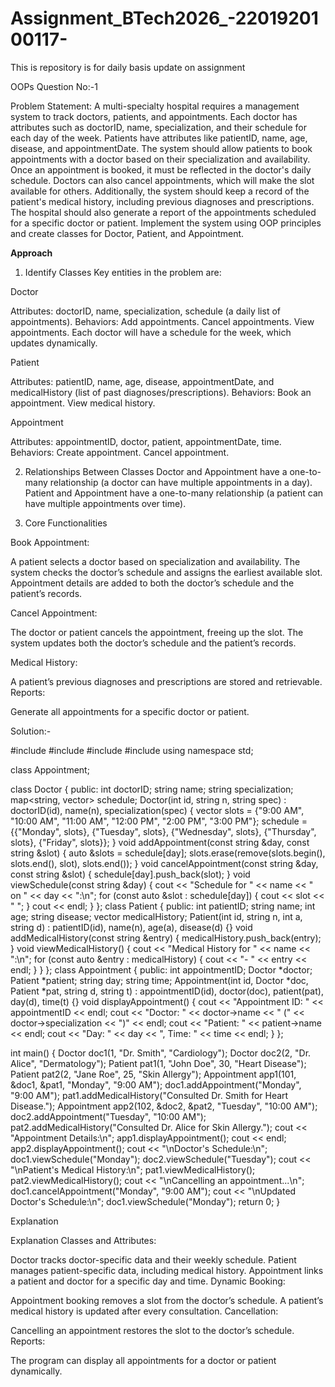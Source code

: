 # Assignment_BTech2026_-2201920100117-
This is repository is for daily basis update on assignment


OOPs Question No:-1

 Problem Statement:
 A multi-specialty hospital requires a management system to track doctors, patients, and appointments. Each doctor has attributes such as doctorID, name, specialization, and their schedule for each day of the week. Patients have attributes like patientID, name, age, disease, and appointmentDate. The system should allow patients to book appointments with a doctor based on their specialization and availability. Once an appointment is booked, it must be reflected in the doctor's daily schedule. Doctors can also cancel appointments, which will make the slot available for others. Additionally, the system should keep a record of the patient's medical history, including previous diagnoses and prescriptions. The hospital should also generate a report of the appointments scheduled for a specific doctor or patient. Implement the system using OOP principles and create classes for Doctor, Patient, and Appointment.

****Approach****

1. Identify Classes
Key entities in the problem are:

Doctor

Attributes: doctorID, name, specialization, schedule (a daily list of appointments).
Behaviors:
Add appointments.
Cancel appointments.
View appointments.
Each doctor will have a schedule for the week, which updates dynamically.

Patient

Attributes: patientID, name, age, disease, appointmentDate, and medicalHistory (list of past diagnoses/prescriptions).
Behaviors:
Book an appointment.
View medical history.

Appointment

Attributes: appointmentID, doctor, patient, appointmentDate, time.
Behaviors:
Create appointment.
Cancel appointment.

2. Relationships Between Classes
Doctor and Appointment have a one-to-many relationship (a doctor can have multiple appointments in a day).
Patient and Appointment have a one-to-many relationship (a patient can have multiple appointments over time).

3. Core Functionalities
   
Book Appointment:

A patient selects a doctor based on specialization and availability.
The system checks the doctor’s schedule and assigns the earliest available slot.
Appointment details are added to both the doctor’s schedule and the patient’s records.

Cancel Appointment:

The doctor or patient cancels the appointment, freeing up the slot.
The system updates both the doctor’s schedule and the patient’s records.

Medical History:

A patient’s previous diagnoses and prescriptions are stored and retrievable.
Reports:

Generate all appointments for a specific doctor or patient.


Solution:-

#include <iostream>
#include <vector>
#include <map>
#include <string>
using namespace std;

class Appointment;

class Doctor {
public:
    int doctorID;
    string name;
    string specialization;
    map<string, vector<string>> schedule;
    Doctor(int id, string n, string spec) : doctorID(id), name(n), specialization(spec) {
        vector<string> slots = {"9:00 AM", "10:00 AM", "11:00 AM", "12:00 PM", "2:00 PM", "3:00 PM"};
        schedule = {{"Monday", slots}, {"Tuesday", slots}, {"Wednesday", slots},
                    {"Thursday", slots}, {"Friday", slots}};
    }
    void addAppointment(const string &day, const string &slot) {
        auto &slots = schedule[day];
        slots.erase(remove(slots.begin(), slots.end(), slot), slots.end());
    }
    void cancelAppointment(const string &day, const string &slot) {
        schedule[day].push_back(slot);
    }
    void viewSchedule(const string &day) {
        cout << "Schedule for " << name << " on " << day << ":\n";
        for (const auto &slot : schedule[day]) {
            cout << slot << " ";
        }
        cout << endl;
    }
};
class Patient {
public:
    int patientID;
    string name;
    int age;
    string disease;
    vector<string> medicalHistory;
    Patient(int id, string n, int a, string d) : patientID(id), name(n), age(a), disease(d) {}
    void addMedicalHistory(const string &entry) {
        medicalHistory.push_back(entry);
    }
    void viewMedicalHistory() {
        cout << "Medical History for " << name << ":\n";
        for (const auto &entry : medicalHistory) {
            cout << "- " << entry << endl;
        }
    }
};
class Appointment {
public:
    int appointmentID;
    Doctor *doctor;
    Patient *patient;
    string day;
    string time;
    Appointment(int id, Doctor *doc, Patient *pat, string d, string t)
        : appointmentID(id), doctor(doc), patient(pat), day(d), time(t) {}
    void displayAppointment() {
        cout << "Appointment ID: " << appointmentID << endl;
        cout << "Doctor: " << doctor->name << " (" << doctor->specialization << ")" << endl;
        cout << "Patient: " << patient->name << endl;
        cout << "Day: " << day << ", Time: " << time << endl;
    }
};

int main() {
    Doctor doc1(1, "Dr. Smith", "Cardiology");
    Doctor doc2(2, "Dr. Alice", "Dermatology");
    Patient pat1(1, "John Doe", 30, "Heart Disease");
    Patient pat2(2, "Jane Roe", 25, "Skin Allergy");
    Appointment app1(101, &doc1, &pat1, "Monday", "9:00 AM");
    doc1.addAppointment("Monday", "9:00 AM");
    pat1.addMedicalHistory("Consulted Dr. Smith for Heart Disease.");
    Appointment app2(102, &doc2, &pat2, "Tuesday", "10:00 AM");
    doc2.addAppointment("Tuesday", "10:00 AM");
    pat2.addMedicalHistory("Consulted Dr. Alice for Skin Allergy.");
    cout << "Appointment Details:\n";
    app1.displayAppointment();
    cout << endl;
    app2.displayAppointment();
    cout << "\nDoctor's Schedule:\n";
    doc1.viewSchedule("Monday");
    doc2.viewSchedule("Tuesday");
    cout << "\nPatient's Medical History:\n";
    pat1.viewMedicalHistory();
    pat2.viewMedicalHistory();
    cout << "\nCancelling an appointment...\n";
    doc1.cancelAppointment("Monday", "9:00 AM");
    cout << "\nUpdated Doctor's Schedule:\n";
    doc1.viewSchedule("Monday");
    return 0;
}


Explanation

Explanation
Classes and Attributes:

Doctor tracks doctor-specific data and their weekly schedule.
Patient manages patient-specific data, including medical history.
Appointment links a patient and doctor for a specific day and time.
Dynamic Booking:

Appointment booking removes a slot from the doctor’s schedule.
A patient’s medical history is updated after every consultation.
Cancellation:

Cancelling an appointment restores the slot to the doctor’s schedule.
Reports:

The program can display all appointments for a doctor or patient dynamically.
